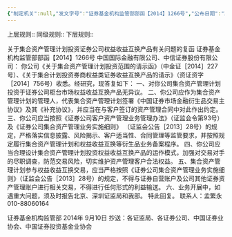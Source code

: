 ```yaml
---
{"‌‌‌‌制定机关":null,"发文字号":"证券基金机构监管部部函【2014】1266号","公布日期":"2014.9.10","施行日期":"2014.9.10","时效性":null,"效力位阶":null,"法规类别":null,"修改依据":null,"领域":null,"dg-publish":true,"created":"2023-08-11T21:33","updated":"2023-10-18T12:33","permalink":"/e/20140910-2014-1266/","dgPassFrontmatter":true}
---
```


上层规则:: 
同级规则::
下层规则::

关于集合资产管理计划投资证券公司权益收益互换产品有关问题的复函
证券基金机构监管部部函【2014】1266号
中国国际金融有限公司、中信证券股份有限公司：
你公司《关于集合资产管理计划投资范围的请示函》（中金证［2014］227号）、《关于集合计划投资券商权益类证券收益互换产品的请示》（资证资字［2014］756号）收悉。经研究，现答复如下：
一、对你公司集合资产管理计划投资于证券公司柜台市场权益收益互换产品无异议。
二、你公司应作为集合资产管理计划的管理人，代表集合资产管理计划签署《中国证券市场金融衍生品交易主协议》及其《补充协议》，并应当在与客户签订的资产管理合同中对此作出约定。
三、你公司应当按照《证券公司客户资产管理业务管理办法》（证监会令第93号）及《证券公司集合资产管理业务实施细则》
（证监会公告［2013］28号）的规定，严格落实信息披露、风险揭示、客户适当性、合同管理等监管要求，并按照规定履行集合资产管理计划和权益收益互换等衍生品业务备案程序。
四、你公司应当合理设计集合资产管理计划投资权益收益互换产品的运作模式，加强对交易对手的尽职调查，防范交易风险，切实维护资产管理客户合法权益。
五、集合资产管理计划参与权益收益互换交易，应当严格按照《证券公司集合资产管理业务实施细则》（证监会公告［2013］28号）的规定，不得与证券自营账户及公司其他证券资产管理账户进行相关交易，不得进行任何形式的利益输送。
六、业务开展中，如遇重大问题，须及时报告北京、深圳证监局和我部。
特此回复。 
联系人：孟繁永 010-88060164

证券基金机构监管部
2014年 9月10日
抄送：各证监局、各证券公司、中国证券业协会、中国证券投资基金业协会